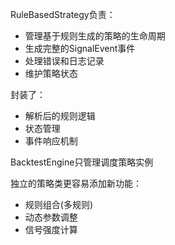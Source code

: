 RuleBasedStrategy负责：

- 管理基于规则生成的策略的生命周期
- 生成完整的SignalEvent事件
- 处理错误和日志记录
- 维护策略状态

封装了：
- 解析后的规则逻辑 
- 状态管理 
- 事件响应机制

BacktestEngine只管理调度策略实例

独立的策略类更容易添加新功能：

- 规则组合(多规则)
- 动态参数调整
- 信号强度计算
